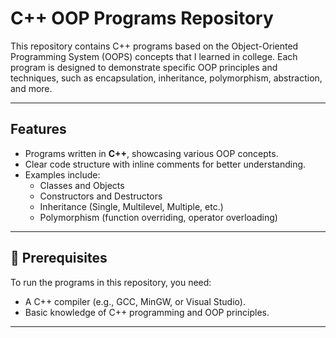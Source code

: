 # C++ OOP Programs Repository

This repository contains C++ programs based on the Object-Oriented Programming System (OOPS) concepts that I learned in college. Each program is designed to demonstrate specific OOP principles and techniques, such as encapsulation, inheritance, polymorphism, abstraction, and more.

---

## Features

- Programs written in **C++**, showcasing various OOP concepts.
- Clear code structure with inline comments for better understanding.
- Examples include:
  - Classes and Objects
  - Constructors and Destructors
  - Inheritance (Single, Multilevel, Multiple, etc.)
  - Polymorphism (function overriding, operator overloading)

---

## 🔧 Prerequisites

To run the programs in this repository, you need:
- A C++ compiler (e.g., GCC, MinGW, or Visual Studio).
- Basic knowledge of C++ programming and OOP principles.

---
